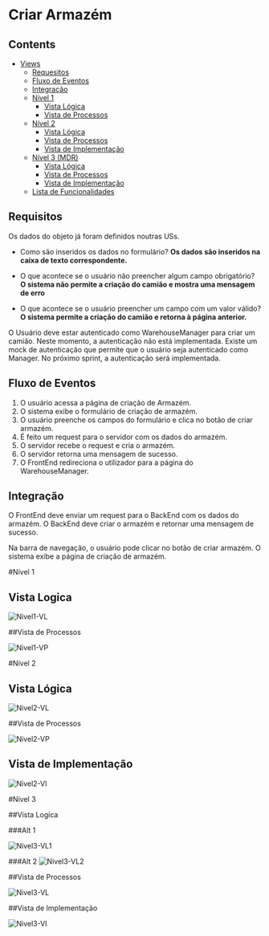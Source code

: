 # Criar Armazém

## Contents
- [Views](#views)
    - [Requesitos](#introduction)
    - [Fluxo de Eventos](#fluxo-de-eventos)
    - [Integração](#integracao)
    - [Nível 1](#nível-1)
        - [Vista Lógica](#vista-lógica)
        - [Vista de Processos](#vista-de-processos)
    - [Nível 2](#nível-2)
        - [Vista Lógica](#vista-lógica-1)
        - [Vista de Processos](#vista-de-processos)
        - [Vista de Implementação](#vista-de-implementação)
    - [Nível 3 (MDR)](#nível-3-mdr)
        - [Vista Lógica](#vista-lógica-2)
        - [Vista de Processos](#vista-de-processos-1)
        - [Vista de Implementação](#vista-de-implementação-1)
    - [Lista de Funcionalidades](Planeamento.md)


## Requisitos
Os dados do objeto já foram definidos noutras USs. 

- Como são inseridos os dados no formulário? **Os dados são inseridos na caixa de texto correspondente.**

- O que acontece se o usuário não preencher algum campo obrigatório? **O sistema não permite a criação do camião e mostra uma mensagem de erro**

- O que acontece se o usuário preencher um campo com um valor válido? **O sistema permite a criação do camião e retorna à página anterior.**

O Usuário deve estar autenticado como WarehouseManager para criar um camião. Neste momento, a autenticação não está implementada. Existe um mock de autenticação que permite que o usuário seja autenticado como Manager. No próximo sprint, a autenticação será implementada.

## Fluxo de Eventos
1. O usuário acessa a página de criação de Armazém. 
2. O sistema exibe o formulário de criação de armazém.
3. O usuário preenche os campos do formulário e clica no botão de criar armazém.
4.  É feito um request para o servidor com os dados do armazém.
5.  O servidor recebe o request e cria o armazém.
6.  O servidor retorna uma mensagem de sucesso.
7.  O FrontEnd redireciona o utilizador para a página do WarehouseManager.

## Integração
O FrontEnd deve enviar um request para o BackEnd com os dados do armazém. O BackEnd deve criar o armazém e retornar uma mensagem de sucesso.

Na barra de navegação, o usuário pode clicar no botão de criar armazém. O sistema exibe a página de criação de armazém. 

#Nível 1

## Vista Logica

![Nivel1-VL](N1_VL_Create.svg)

##Vista de Processos

![Nivel1-VP](N1_VP.svg)

#Nível 2

##  Vista Lógica

![Nivel2-VL](N2_VL.svg)

##Vista de Processos

![Nivel2-VP](N2_VP.svg)


## Vista de Implementação

![Nivel2-VI](N2_VI.svg)

#Nivel 3

##Vista Logica

###Alt 1

![Nivel3-VL1](N3_VL_alt1.svg)

###Alt 2
![Nivel3-VL2](N3_VL_alt2.svg)

##Vista de Processos

![Nivel3-VL](N3_VP.svg)

##Vista de Implementação

![Nivel3-VI](N3_VI.svg)